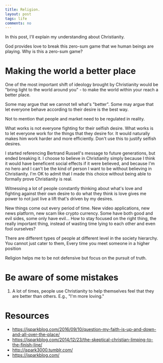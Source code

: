 ```yaml
---
title: Religion. 
layout: post
tags: life
comments: no
---
```


In this post, I'll explain my understanding about Christianity. 

God provides love to break this zero-sum game that we human beings are playing. Why is this a zero-sum game? 

# Making the world a better place

One of the most important shift of ideology brought by Christianity would be "bring light to the world around you" - to make the world within your reach a better place. 

Some may argue that we cannot tell what's "better". Some may argue that let everyone behave according to their desire is the best way. 

Not to mention that people and market need to be regulated in reality. 

What works is not everyone fighting for their selfish desire. What works is to let everyone work for the things that they desire for. It would naturally makes him work harder and more efficiently. Don't use this to justify selfish desires. 

I started referencing Bertrand Russell's message to future generations, but ended breaking it. I choose to believe in Christianity simply because I think it would have beneficent social effects if it were believed, and because I'm no hero and I can't be the kind of person I want to be without believing in Christianity. I'm OK to admit that I made this choice without being able to formally prove Christianity is real. 

Witnessing a lot of people constantly thinking about what's love and fighting against their own desire to do what they think is love gives me power to not just live a lift that's driven by my desires. 

New things come out every period of time. New video applications, new news platform, new scam like crypto currency. Some have both good and evil sides, some only have evil... How to stay focused on the right thing, the really important thing, instead of wasting time lying to each other and even fool ourselves? 

There are different types of people at different level in the society hierarchy. You cannot just cater to them, Every time you meet someone in a higher position

Religion helps me to be not defensive but focus on the pursuit of truth. 

# Be aware of some mistakes

1. A lot of times, people use Christianity to help themselves feel that they are better than others. E.g., "I'm more loving."

# Resources

- https://jsparkblog.com/2016/09/10/question-my-faith-is-up-and-down-and-all-over-the-place/
- https://jsparkblog.com/2014/12/23/the-skeptical-christian-limping-to-the-finish-line/
- http://jspark3000.tumblr.com/
- https://jsparkblog.com/
